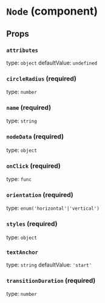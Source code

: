 `Node` (component)
==================



Props
-----

### `attributes`

type: `object`
defaultValue: `undefined`


### `circleRadius` (required)

type: `number`


### `name` (required)

type: `string`


### `nodeData` (required)

type: `object`


### `onClick` (required)

type: `func`


### `orientation` (required)

type: `enum('horizontal'|'vertical')`


### `styles` (required)

type: `object`


### `textAnchor`

type: `string`
defaultValue: `'start'`


### `transitionDuration` (required)

type: `number`

